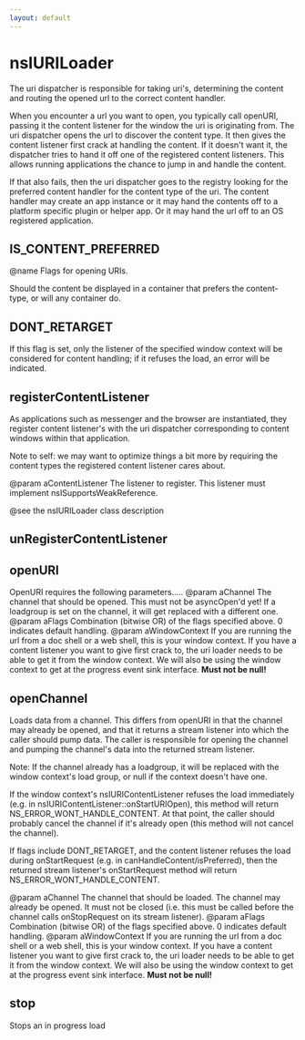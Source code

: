 ```yaml
---
layout: default
---
```


# nsIURILoader #

The uri dispatcher is responsible for taking uri's, determining
the content and routing the opened url to the correct content 
handler. 

When you encounter a url you want to open, you typically call 
openURI, passing it the content listener for the window the uri is 
originating from. The uri dispatcher opens the url to discover the 
content type. It then gives the content listener first crack at 
handling the content. If it doesn't want it, the dispatcher tries
to hand it off one of the registered content listeners. This allows
running applications the chance to jump in and handle the content.

If that also fails, then the uri dispatcher goes to the registry
looking for the preferred content handler for the content type
of the uri. The content handler may create an app instance
or it may hand the contents off to a platform specific plugin
or helper app. Or it may hand the url off to an OS registered 
application. 


## IS_CONTENT_PREFERRED ##

@name Flags for opening URIs.


Should the content be displayed in a container that prefers the
content-type, or will any container do.


## DONT_RETARGET ##

If this flag is set, only the listener of the specified window context will
be considered for content handling; if it refuses the load, an error will
be indicated.


## registerContentListener ##

As applications such as messenger and the browser are instantiated,
they register content listener's with the uri dispatcher corresponding
to content windows within that application. 

Note to self: we may want to optimize things a bit more by requiring
the content types the registered content listener cares about.

@param aContentListener
       The listener to register. This listener must implement
       nsISupportsWeakReference.

@see the nsIURILoader class description


## unRegisterContentListener ##

## openURI ##

OpenURI requires the following parameters.....
@param aChannel
       The channel that should be opened. This must not be asyncOpen'd yet!
       If a loadgroup is set on the channel, it will get replaced with a
       different one.
@param aFlags
       Combination (bitwise OR) of the flags specified above. 0 indicates
       default handling.
@param aWindowContext
       If you are running the url from a doc shell or a web shell, this is
       your window context. If you have a content listener you want to
       give first crack to, the uri loader needs to be able to get it
       from the window context. We will also be using the window context
       to get at the progress event sink interface.
       <b>Must not be null!</b>


## openChannel ##

Loads data from a channel. This differs from openURI in that the channel
may already be opened, and that it returns a stream listener into which the
caller should pump data. The caller is responsible for opening the channel
and pumping the channel's data into the returned stream listener.

Note: If the channel already has a loadgroup, it will be replaced with the
window context's load group, or null if the context doesn't have one.

If the window context's nsIURIContentListener refuses the load immediately
(e.g. in nsIURIContentListener::onStartURIOpen), this method will return
NS_ERROR_WONT_HANDLE_CONTENT. At that point, the caller should probably
cancel the channel if it's already open (this method will not cancel the
channel).

If flags include DONT_RETARGET, and the content listener refuses the load
during onStartRequest (e.g. in canHandleContent/isPreferred), then the
returned stream listener's onStartRequest method will return
NS_ERROR_WONT_HANDLE_CONTENT.

@param aChannel
       The channel that should be loaded. The channel may already be
       opened. It must not be closed (i.e. this must be called before the
       channel calls onStopRequest on its stream listener).
@param aFlags
       Combination (bitwise OR) of the flags specified above. 0 indicates
       default handling.
@param aWindowContext
       If you are running the url from a doc shell or a web shell, this is
       your window context. If you have a content listener you want to
       give first crack to, the uri loader needs to be able to get it
       from the window context. We will also be using the window context
       to get at the progress event sink interface.
       <b>Must not be null!</b>


## stop ##

Stops an in progress load


